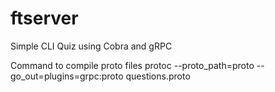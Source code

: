# ftserver
Simple CLI Quiz using Cobra and gRPC

Command to compile proto files
protoc --proto_path=proto --go_out=plugins=grpc:proto questions.proto
